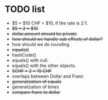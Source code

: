 # TODO list

- $5 + $10 CHF = $10, if the rate is 2:1.
- ~~$5 * 2 = $10~~
- ~~dollar.amount should be private~~
- ~~how should we handle sub effects of dollar?~~
- how should we do rounding.
- ~~equals()~~
- hashCode()
- equals() with null.
- equals() with the other objects.
- ~~5CHF * 2 = 10 CHF~~
- overlaps between Dollar and Franc
- ~~generalization of equals~~
- generalization of times
- ~~compare franc to dollar~~

